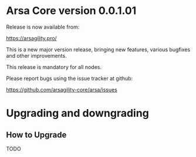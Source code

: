 Arsa Core version 0.0.1.01
==========================

Release is now available from:

<https://arsagility.pro/>

This is a new major version release, bringing new features, various bugfixes
and other improvements.

This release is mandatory for all nodes.

Please report bugs using the issue tracker at github:

<https://github.com/arsagility-core/arsa/issues>


Upgrading and downgrading
=========================

How to Upgrade
--------------
TODO
